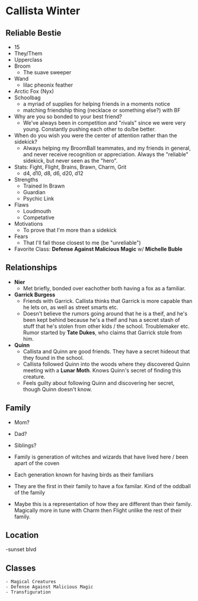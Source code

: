# Callista Winter

## Reliable Bestie
- 15
- They/Them
- Upperclass
- Broom
    - The suave sweeper
- Wand
    - lilac pheonix feather
- Arctic Fox (Nyx)
- Schoolbag
    - a myriad of supplies for helping friends in a moments notice
    - matching friendship thing (necklace or something else?) with BF
- Why are you so bonded to your best friend?
    - We've always been in competition and "rivals" since we were very young. Constantly pushing each other to do/be better.
- When do you wish you were the center of attention rather than the sidekick?
    - Always helping my BroomBall teammates, and my friends in general, and never receive recognition or appreciation. Always the "reliable" sidekick, but never seen as the "hero".
- Stats: Fight, Flight, Brains, Brawn, Charm, Grit
    - d4, d10, d8, d6, d20, d12
- Strengths
    - Trained In Brawn
    - Guardian
    - Psychic Link
- Flaws
    - Loudmouth
    - Competative
- Motivations
    - To prove that I'm more than a sidekick
- Fears
    - That I'll fail those closest to me (be "unreliable")
- Favorite Class: **Defense Against Malicious Magic** w/ **Michelle Buble**

## Relationships
- **Nier**
    - Met briefly, bonded over eachother both having a fox as a familiar.
- **Garrick Burgess** 
    - Friends with Garrick. Callista thinks that Garrick is more capable than he lets on, as well as street smarts etc.
    - Doesn't believe the rumors going around that he is a theif, and he's been kept behind because he's a theif and has a secret
    stash of stuff that he's stolen from other kids / the school. Troublemaker etc. Rumor started by **Tate Dukes**, who claims that Garrick stole 
    from him. 
- **Quinn**
    - Callista and Quinn are good friends. They have a secret hideout that they found in the school. 
    - Callista followed Quinn into the woods where they discovered Quinn meeting with a **Lunar Moth**. Knows Quinn's secret of finding this creature.
    - Feels guilty about following Quinn and discovering her secret, though Quinn doesn't know.


## Family
- Mom?
- Dad?
- Siblings?

- Family is generation of witches and wizards that have lived here / been apart of the coven
- Each generation known for having birds as their familiars
- They are the first in their family to have a fox familar. Kind of the oddball of the family
- Maybe this is a representation of how they are different than their family. Magically more in tune with Charm then Flight unlike
the rest of their family.


## Location
-sunset blvd

## Classes
    - Magical Creatures
    - Defense Against Malicious Magic
    - Transfiguration